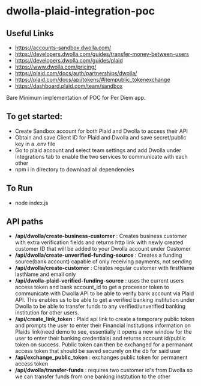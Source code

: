 # dwolla-plaid-integration-poc

## Useful Links
- https://accounts-sandbox.dwolla.com/
- https://developers.dwolla.com/guides/transfer-money-between-users
- https://developers.dwolla.com/guides/plaid
- https://www.dwolla.com/pricing/
- https://plaid.com/docs/auth/partnerships/dwolla/
- https://plaid.com/docs/api/tokens/#itempublic_tokenexchange
- https://dashboard.plaid.com/team/sandbox


Bare Minimum implementation of POC for Per Diem app.

## To get started:
- Create Sandbox account for both Plaid and Dwolla to access their API
- Obtain and save Client ID for Plaid and Dwolla and save secret/public key in a .env file
- Go to plaid account and select team settings and add Dwolla under Integrations tab to enable the two services to communicate with each other
- npm i in directory to download all dependencies 

## To Run
- node index.js

## API paths
- **/api/dwolla/create-business-customer** : Creates business customer with extra verification fields and returns http link with newly created customer ID that will be added to your Dwolla account under Customer
- **/api/dwolla/create-unverified-funding-source** : Creates a funding source(bank account) capable of only receiving payments, not sending
- **/api/dwolla/create-customer** : Creates regular customer with firstName lastName and email only
- **/api/dwolla-plaid-verified-funding-source** : uses the current users access token and bank account_id to get a processor token to communicate with Dwolla API to be able to verify bank account via Plaid API. This enables us to be able to get a verified banking institution under Dwolla to be able to transfer funds to any verified/unverified banking institution for other users. 
- **/api/create_link_token** : Plaid api link to create a temporary public token and prompts the user to enter their Financial institutions information on Plaids link(need demo to see, essentially it opens a new window for the user to enter their banking credentials) and returns account id/public token on success. Public token can then be exchanged for a permanant access token that should be saved securely on the db for said user
- **/api/exchange_public_token** : exchanges public token for permanent access token 
- **/api/dwolla/transfer-funds** : requires two customer id's from Dwolla so we can transfer funds from one banking institution to the other
